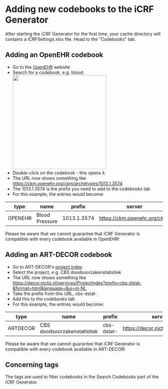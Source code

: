 # Adding new codebooks to the iCRF Generator
After starting the iCRF Generator for the first time, your cache directory will contains a iCRFSettings.xlsx file. Head to the "Codebooks" tab.

## Adding an OpenEHR codebook
- Go to the [OpenEHR](https://ckm.openehr.org/ckm/) website
- Search for a codebook, e.g. blood:
  <img src="images/add_codebooks/openehr_search.png" height="300">
- Double-click on the codebook - this opens it.
- The URL now shows something like https://ckm.openehr.org/ckm/archetypes/1013.1.3574
- The 1013.1.3574 is the prefix you need to add to the codebooks tab
- For this example, the entries would become:

| type    | name           | prefix      | server                       | group_is_item | tags  | skip_language |
|---------|----------------|-------------|------------------------------|---------------|-------|---------------|
| OPENEHR | Blood Pressure | 1013.1.3574 | https://ckm.openehr.org/ckm/ | FALSE         | blood |               |

Please be aware that we cannot guarantee that iCRF Generator is compatible with every codebook available in OpenEHR!

## Adding an ART-DECOR codebook
- Go to ART-DECOR's [project index](https://decor.nictiz.nl/services/ProjectIndex)
- Select the project, e.g. CBS doodsoorzakenstatistiek
- The URL now shows something like https://decor.nictiz.nl/services/ProjectIndex?prefix=cbs-dstat-&format=html&language=&ui=nl-NL
- Take the prefix from this URL, cbs-dstat-
- Add this to the codebooks tab
- For this example, the entries would become:

| type     | name                        | prefix     | server                            | group_is_item | tags  | skip_language |
|----------|-----------------------------|------------|-----------------------------------|---------------|-------|---------------|
| ARTDECOR | CBS doodsoorzakenstatistiek | cbs-dstat- | https://decor.nictiz.nl/services/ | FALSE         | death |

Please be aware that we cannot guarantee that iCRF Generator is compatible with every codebook available in ART-DECOR!

## Concerning tags
The tags are used to filter codebooks in the Search Codebooks part of the iCRF Generator.
